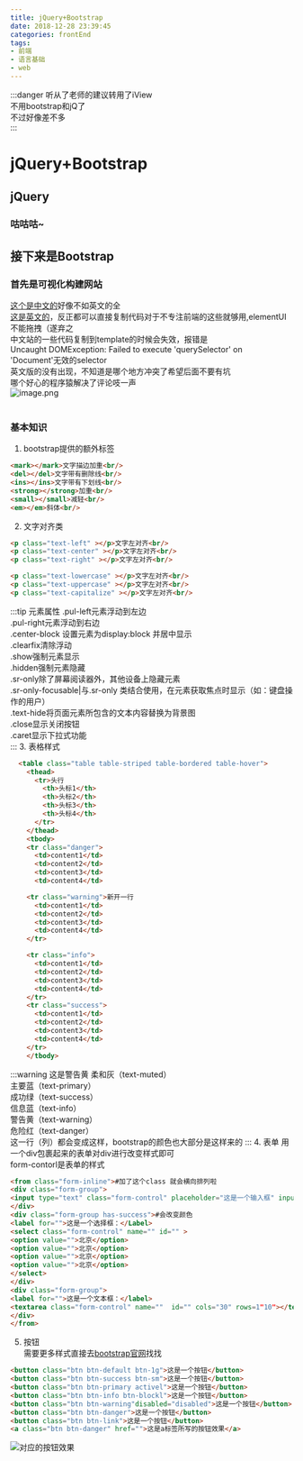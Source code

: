 ```yaml
---
title: jQuery+Bootstrap
date: 2018-12-28 23:39:45
categories: frontEnd
tags:
- 前端
- 语言基础
- web
---
```

:::danger
听从了老师的建议转用了iView<br/>
不用bootstrap和jQ了<br/>
不过好像差不多<br/>
:::
<!-- more -->
# jQuery+Bootstrap
## jQuery
### 咕咕咕~


## 接下来是Bootstrap
### 首先是可视化构建网站<br/>
 <a href='http://www.bootcss.com/p/layoutit/'>这个是中文的</a>好像不如英文的全<br/>
<a href='https://www.layoutit.com/build '>这是英文的</a>，反正都可以直接复制代码对于不专注前端的这些就够用,elementUI不能拖拽（遂弃之<br/>
中文站的一些代码复制到template的时候会失效，报错是<br/>
Uncaught DOMException: Failed to execute 'querySelector' on 'Document'无效的selector<br/>
英文版的没有出现，不知道是哪个地方冲突了希望后面不要有坑<br/>
哪个好心的程序猿解决了评论吱一声<br/>
![image.png](https://upload-images.jianshu.io/upload_images/12620393-29179e402d6f8859.png?imageMogr2/auto-orient/strip%7CimageView2/2/w/1240)<br/>
<br/>
### 基本知识
1. bootstrap提供的额外标签
```html
<mark></mark>文字描边加重<br/>
<del></del>文字带有删除线<br/>
<ins></ins>文字带有下划线<br/>
<strong></strong>加重<br/>
<small></small>减轻<br/>
<em></em>斜体<br/>
```
2. 文字对齐类
```html
<p class="text-left" ></p>文字左对齐<br/>
<p class="text-center" ></p>文字左对齐<br/>
<p class="text-right" ></p>文字左对齐<br/>

<p class="text-lowercase" ></p>文字左对齐<br/>
<p class="text-uppercase" ></p>文字左对齐<br/>
<p class="text-capitalize" ></p>文字左对齐<br/>
```
:::tip 元素属性
.pul-left元素浮动到左边<br/>
.pul-right元素浮动到右边<br/>
.center-block 设置元素为display:block 并居中显示<br/>
.clearfix清除浮动<br/>
.show强制元素显示<br/>
.hidden强制元素隐藏<br/>
.sr-only除了屏幕阅读器外，其他设备上隐藏元素<br/>
.sr-only-focusable|与.sr-only 类结合使用，在元素获取焦点时显示（如：键盘操作的用户）<br/>
.text-hide将页面元素所包含的文本内容替换为背景图<br/>
.close显示关闭按钮<br/>
.caret显示下拉式功能<br/>
:::
3. 表格样式<br/>
```html
  <table class="table table-striped table-bordered table-hover">
    <thead>
      <tr>头行
        <th>头标1</th>
        <th>头标2</th>
        <th>头标3</th>
        <th>头标4</th>
      </tr>
    </thead>
    <tbody>
    <tr class="danger">
      <td>content1</td>
      <td>content2</td>
      <td>content3</td>
      <td>content4</td>

    <tr class="warning">新开一行
      <td>content1</td>
      <td>content2</td>
      <td>content3</td>
      <td>content4</td>
    </tr>

    <tr class="info">
      <td>content1</td>
      <td>content2</td>
      <td>content3</td>
      <td>content4</td>
    </tr>
    <tr class="success">
      <td>content1</td>
      <td>content2</td>
      <td>content3</td>
      <td>content4</td>
    </tr>
    </tbody>
```
:::warning 这是警告黄
柔和灰（text-muted）<br/>主要蓝（text-primary）<br/>成功绿（text-success）<br/>信息蓝（text-info）<br/>警告黄（text-warning）<br/>危险红（text-danger）<br/>这一行（列）都会变成这样，bootstrap的颜色也大部分是这样来的
:::
4. 表单
用一个div包裹起来的表单对div进行改变样式即可<br/>
form-contorl是表单的样式<br/>
```html
<from class="form-inline">#加了这个class 就会横向排列啦
<div class="form-group">
<input type="text" class="form-control" placeholder="这是一个输入框" input-lg>有input-lg就会变大sm就会变小
</div>
<div class="form-group has-success">#会改变颜色
<label for="">这是一个选择框：</Label>
<select class="form-control" name="" id="" >
<option value="">北京</option>
<option value="">北京</option>
<option value="">北京</option>
<option value="">北京</option>
</select>
</div>
<div class="form-group">
<label for="">这是一个文本框：</label>
<textarea class="form-control" name=""  id="" cols="30" rows=1"10"></textarea>
</div>
</from>
```
5. 按钮<br/>
需要更多样式直接去<a href='http://www.bootcss.com/'>bootstrap官网</a>找找<br/>
```html
<button class="btn btn-default btn-1g">这是一个按钮</button>
<button class="btn btn-success btn-sm">这是一个按钮</button>
<button class="btn btn-primary activel">这是一个按钮</button>
<button class="btn btn-info btn-blockl">这是一个按钮</button>
<button class="btn btn-warning"disabled="disabled">这是一个按钮</button>
<button class="btn btn-danger">这是一个按钮</button>
<button class="btn btn-link">这是一个按钮</button>
<a class="btn btn-danger" href="">这是a标签所写的按钮效果</a>
```
![对应的按钮效果](https://upload-images.jianshu.io/upload_images/12620393-86e6efe8d6326e49.png?imageMogr2/auto-orient/strip%7CimageView2/2/w/1240)<br/>
<Valine></Valine>